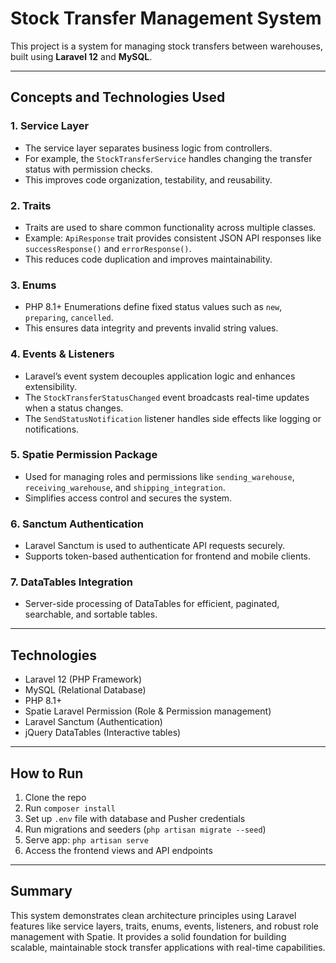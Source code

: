 # Stock Transfer Management System

This project is a system for managing stock transfers between warehouses, built using **Laravel 12** and **MySQL**.

---

## Concepts and Technologies Used

### 1. Service Layer
- The service layer separates business logic from controllers.
- For example, the `StockTransferService` handles changing the transfer status with permission checks.
- This improves code organization, testability, and reusability.

### 2. Traits
- Traits are used to share common functionality across multiple classes.
- Example: `ApiResponse` trait provides consistent JSON API responses like `successResponse()` and `errorResponse()`.
- This reduces code duplication and improves maintainability.

### 3. Enums
- PHP 8.1+ Enumerations define fixed status values such as `new`, `preparing`, `cancelled`.
- This ensures data integrity and prevents invalid string values.

### 4. Events & Listeners
- Laravel’s event system decouples application logic and enhances extensibility.
- The `StockTransferStatusChanged` event broadcasts real-time updates when a status changes.
- The `SendStatusNotification` listener handles side effects like logging or notifications.

### 5. Spatie Permission Package
- Used for managing roles and permissions like `sending_warehouse`, `receiving_warehouse`, and `shipping_integration`.
- Simplifies access control and secures the system.

### 6. Sanctum Authentication
- Laravel Sanctum is used to authenticate API requests securely.
- Supports token-based authentication for frontend and mobile clients.

### 7. DataTables Integration
- Server-side processing of DataTables for efficient, paginated, searchable, and sortable tables.
---

## Technologies

- Laravel 12 (PHP Framework)
- MySQL (Relational Database)
- PHP 8.1+
- Spatie Laravel Permission (Role & Permission management)
- Laravel Sanctum (Authentication)
- jQuery DataTables (Interactive tables)

---

## How to Run

1. Clone the repo  
2. Run `composer install`  
3. Set up `.env` file with database and Pusher credentials  
4. Run migrations and seeders (`php artisan migrate --seed`)  
5. Serve app: `php artisan serve`  
6. Access the frontend views and API endpoints

---

## Summary

This system demonstrates clean architecture principles using Laravel features like service layers, traits, enums, events, listeners, and robust role management with Spatie. It provides a solid foundation for building scalable, maintainable stock transfer applications with real-time capabilities.
